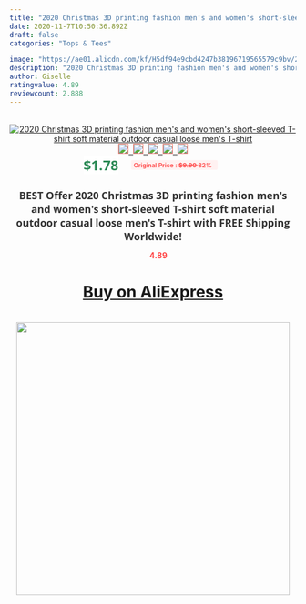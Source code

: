 ```yaml
---
title: "2020 Christmas 3D printing fashion men's and women's short-sleeved T-shirt soft material outdoor casual loose men's T-shirt"
date: 2020-11-7T10:50:36.892Z
draft: false
categories: "Tops & Tees"

image: "https://ae01.alicdn.com/kf/H5df94e9cbd4247b38196719565579c9bv/2020-Christmas-3D-printing-fashion-men-s-and-women-s-short-sleeved-T-shirt-soft-material.jpg"
description: "2020 Christmas 3D printing fashion men's and women's short-sleeved T-shirt soft material outdoor casual loose men's T-shirt"
author: Giselle
ratingvalue: 4.89
reviewcount: 2.888
---
```

<br>
<div style="text-align: center;">
<a href="https://s.click.aliexpress.com/e/_AftVQH" target="_blank" rel="nofollow noopener noreferrer"><img alt="2020 Christmas 3D printing fashion men's and women's short-sleeved T-shirt soft material outdoor casual loose men's T-shirt" class="magnifier-image" src="https://ae01.alicdn.com/kf/H5df94e9cbd4247b38196719565579c9bv/2020-Christmas-3D-printing-fashion-men-s-and-women-s-short-sleeved-T-shirt-soft-material.jpg_640x640.jpg">
<br>
<img style="border:1px solid salmon" src="https://ae01.alicdn.com/kf/H5df94e9cbd4247b38196719565579c9bv/2020-Christmas-3D-printing-fashion-men-s-and-women-s-short-sleeved-T-shirt-soft-material.jpg_120x120.jpg">&nbsp;&nbsp;<img style="border:1px solid salmon" src="https://ae01.alicdn.com/kf/Hd8d96445f1444287ae391ed59449fcf8f/2020-Christmas-3D-printing-fashion-men-s-and-women-s-short-sleeved-T-shirt-soft-material.jpg_120x120.jpg">&nbsp;&nbsp;<img style="border:1px solid salmon" src="https://ae01.alicdn.com/kf/He191d70bb6c34886802ceb371eb408d59/2020-Christmas-3D-printing-fashion-men-s-and-women-s-short-sleeved-T-shirt-soft-material.jpg_120x120.jpg">&nbsp;&nbsp;<img style="border:1px solid salmon" src="https://ae01.alicdn.com/kf/H8e7be21dda9640588e3f4d4477d988c2Z/2020-Christmas-3D-printing-fashion-men-s-and-women-s-short-sleeved-T-shirt-soft-material.jpg_120x120.jpg">&nbsp;&nbsp;<img style="border:1px solid salmon" src="https://ae01.alicdn.com/kf/Hfbc033781b58470ca04e158e4460c073C/2020-Christmas-3D-printing-fashion-men-s-and-women-s-short-sleeved-T-shirt-soft-material.jpg_120x120.jpg"></a></div><br0>
<div style="text-align: center;"><span style="background-color: white; border: 0px; box-sizing: border-box; color: seagreen; display: inline-block; font-family: &quot;open sans&quot; , &quot;arial&quot; , &quot;helvetica&quot; , sans-serif , &quot;heiti&quot;; font-size: 24px; font-stretch: inherit; font-weight: 700; line-height: inherit; margin: 0px 10px 0px 0px; padding: 0px; vertical-align: middle;">$1.78 </span>
<span style="background: rgb(255 , 241 , 241); border-radius: 3px; border: 0px; box-sizing: border-box; color: #ff4747; display: inline-block; font-family: inherit; font-size: 12px; font-stretch: inherit; font-style: inherit; font-variant: inherit; font-weight: 600; line-height: inherit; margin: 0px; padding: 2px 5px; transform: scale(0.9); vertical-align: middle;">Original Price : <b style="text-decoration: line-through;">$9.90 </b> 82%&nbsp;&nbsp;</span></div>
<h1 style="color: #333333; display: inline-block; font-family: &quot;open sans&quot; , &quot;arial&quot; , &quot;helvetica&quot; , sans-serif , &quot;heiti&quot;; font-size: 18px; font-stretch: inherit; font-weight: 700; text-align: center;">BEST Offer 2020 Christmas 3D printing fashion men's and women's short-sleeved T-shirt soft material outdoor casual loose men's T-shirt with FREE Shipping Worldwide!</h1>
<div style="color: #ff4747; text-align: center;">
<img src="https://4.bp.blogspot.com/-M0ZcTcb-5uY/XleCXlxnR4I/AAAAAAAAAEc/OrjgMkXV1oMQFaCRZj5HQwOCBcu3w1FegCPcBGAYYCw/s1600/star.png" style="height: 15px;">&nbsp;<b>4.89</b></div>
<div class="button_cont" align="center"><a class="buynow_a" href="https://s.click.aliexpress.com/e/_AftVQH" target="_blank" rel="nofollow noopener noreferrer"><H1>Buy on AliExpress</H1></a></div><br>
<div class="separator" style="clear: both; text-align: center;">
<img src="https://lh3.googleusercontent.com/-pTy5HemUv9M/XlePHvY0dAI/AAAAAAAAAE4/0nX5iRUoIWY8eMW9Dpxeirr157OZliDIgCLcBGAsYHQ/s1600/badge.gif" width="480">
</div>
